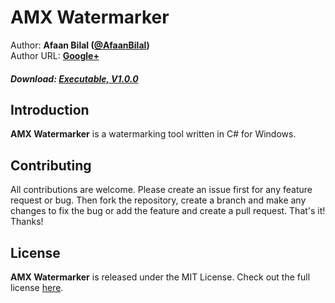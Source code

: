 AMX Watermarker
==============

Author: **Afaan Bilal ([@AfaanBilal](https://github.com/AfaanBilal))**   
Author URL: **[Google+](https://google.com/+AfaanBilal)**

##### Download: [Executable, V1.0.0](https://afaan.ml/downloads/AMX-Watermarker-1.0.0-Executable.zip)

## Introduction
**AMX Watermarker** is a watermarking tool written in C# for Windows.

## Contributing
All contributions are welcome. Please create an issue first for any feature request
or bug. Then fork the repository, create a branch and make any changes to fix the bug 
or add the feature and create a pull request. That's it!
Thanks!

## License
**AMX Watermarker** is released under the MIT License.
Check out the full license [here](LICENSE).
